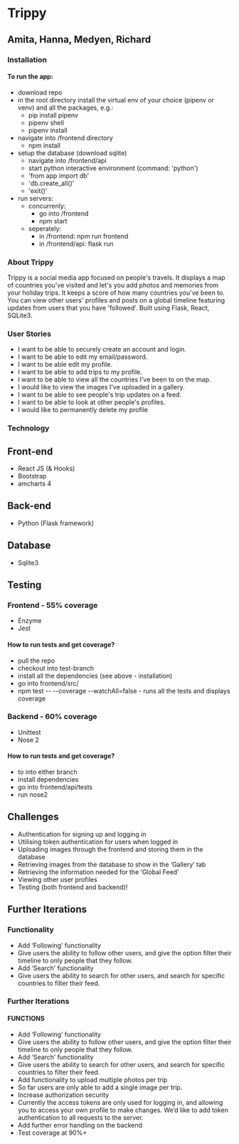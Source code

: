 # Trippy
## Amita, Hanna, Medyen, Richard

### Installation

#### To run the app:

- download repo
- in the root directory install the virtual env of your choice (pipenv or venv) and all the packages, e.g.:
    - pip install pipenv
    - pipenv shell
    - pipenv install
- navigate into /frontend directory
    - npm install
- setup the database (download sqlite)
    - navigate into /frontend/api 
    - start python interactive environment (command: 'python')
    - 'from app import db'
    - 'db.create_all()'
    - 'exit()'
- run servers:
    - concurrenly:
        - go into /frontend
        - npm start 
    - seperately:
        - in /frontend: npm run frontend
        - in /frontend/api: flask run

### About Trippy

Trippy is a social media app focused on people's travels. It displays a map of countries you've visited and let's you add photos and memories from your holiday trips. It keeps a score of how many countries you've been to. You can view other users' profiles and posts on a global timeline featuring updates from users that you have 'followed'. 
Built using Flask, React, SQLite3.

### User Stories
- I want to be able to securely create an account and login.
- I want to be able to edit my email/password.
- I want to be able edit my profile.
- I want to be able to add trips to my profile.
- I want to be able to view all the countries I've been to on the map.
- I would like to view the images I've uploaded in a gallery.
- I want to be able to see people's trip updates on a feed.
- I want to be able to look at other people's profiles.
- I would like to permanently delete my profile 



### Technology

## Front-end
- React JS (& Hooks)
- Bootstrap
- amcharts 4 

## Back-end
- Python (Flask framework)

## Database 
- Sqlite3

## Testing

### Frontend - 55% coverage
- Enzyme 
- Jest 

#### How to run tests and get coverage?
- pull the repo
- checkout into test-branch
- install all the dependencies (see above - installation)
- go into frontend/src/
- npm test -- --coverage --watchAll=false - runs all the tests and displays coverage

### Backend - 60% coverage
- Unittest
- Nose 2

#### How to run tests and get coverage?
- to into either branch
- install dependencies
- go into frontend/api/tests 
- run nose2





## Challenges
- Authentication for signing up and logging in 
- Utilising token authentication for users when logged in
- Uploading images through the frontend and storing them in the database
- Retrieving images from the database to show in the ‘Gallery’ tab
- Retrieving the information needed for the ‘Global Feed’
- Viewing other user profiles
- Testing (both frontend and backend)!


## Further Iterations

### Functionality
- Add ‘Following’ functionality
- Give users the ability to follow other users, and give the option filter their timeline to only people that they follow.
- Add ‘Search’ functionality
- Give users the ability to search for other users, and search for specific countries to filter their feed.

### Further Iterations
#### FUNCTIONS
- Add ‘Following’ functionality
- Give users the ability to follow other users, and give the option filter their timeline to only people that they follow.
- Add ‘Search’ functionality
- Give users the ability to search for other users, and search for specific countries to filter their feed.
- Add functionality to upload multiple photos per trip
- So far users are only able to add a single image per trip.
- Increase authorization security
- Currently the access tokens are only used for logging in, and allowing you to access your own profile to make changes. We’d like to add token authentication to all requests to the server.
- Add further error handling on the backend
- Test coverage at 90%+




